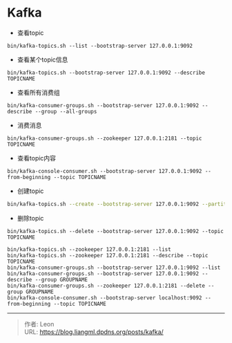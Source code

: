 # Kafka

+ 查看topic
```shell
bin/kafka-topics.sh --list --bootstrap-server 127.0.0.1:9092
```
+ 查看某个topic信息
```shell
bin/kafka-topics.sh --bootstrap-server 127.0.0.1:9092 --describe TOPICNAME
```
+ 查看所有消费组
```shell
bin/kafka-consumer-groups.sh --bootstrap-server 127.0.0.1:9092 --describe --group --all-groups
```
+ 消费消息
```shell
bin/kafka-consumer-groups.sh --zookeeper 127.0.0.1:2181 --topic TOPICNAME
```
+ 查看topic内容
```shell
bin/kafka-console-consumer.sh --bootstrap-server 127.0.0.1:9092 --from-beginning --topic TOPICNAME 
```
+ 创建topic
```bash
bin/kafka-topics.sh --create --bootstrap-server 127.0.0.1:9092 --partitions 1 --replication-factor 1  --topic TOPICNAME 
```
+ 删除topic
```shell
bin/kafka-topics.sh --delete --bootstrap-server 127.0.0.1:9092 --topic TOPICNAME
```
```shell
bin/kafka-topics.sh --zookeeper 127.0.0.1:2181 --list
bin/kafka-topics.sh --zookeeper 127.0.0.1:2181 --describe --topic TOPICNAME
bin/kafka-consumer-groups.sh --bootstrap-server 127.0.0.1:9092 --list
bin/kafka-consumer-groups.sh --bootstrap-server 127.0.0.1:9092 --describe --group GROUPNAME
bin/kafka-consumer-groups.sh --zookeeper 127.0.0.1:2181 --delete --group GROUPNAME
bin/kafka-console-consumer.sh --bootstrap-server localhost:9092 --from-beginning --topic TOPICNAME
```

---

> 作者: Leon  
> URL: https://blog.liangml.dpdns.org/posts/kafka/  


